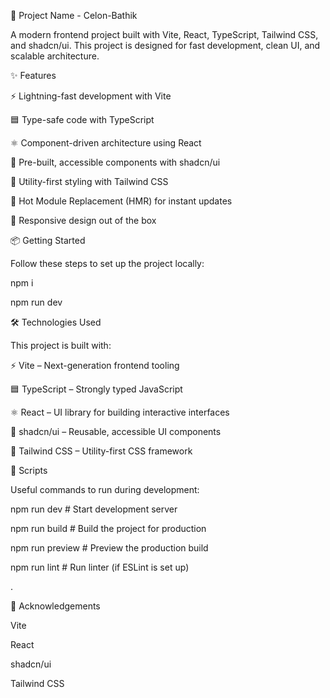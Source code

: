 🚀 Project Name - Celon-Bathik

A modern frontend project built with Vite, React, TypeScript, Tailwind CSS, and shadcn/ui.
This project is designed for fast development, clean UI, and scalable architecture.

✨ Features

⚡ Lightning-fast development with Vite

🟦 Type-safe code with TypeScript

⚛️ Component-driven architecture using React

🎨 Pre-built, accessible components with shadcn/ui

💨 Utility-first styling with Tailwind CSS

🔄 Hot Module Replacement (HMR) for instant updates

📱 Responsive design out of the box

📦 Getting Started

Follow these steps to set up the project locally:

npm i


npm run dev



🛠️ Technologies Used

This project is built with:

⚡ Vite
 – Next-generation frontend tooling

🟦 TypeScript
 – Strongly typed JavaScript

⚛️ React
 – UI library for building interactive interfaces

🎨 shadcn/ui
 – Reusable, accessible UI components

💨 Tailwind CSS
 – Utility-first CSS framework



📖 Scripts

Useful commands to run during development:

npm run dev       # Start development server

npm run build     # Build the project for production

npm run preview   # Preview the production build

npm run lint      # Run linter (if ESLint is set up)



.

🌟 Acknowledgements

Vite

React

shadcn/ui

Tailwind CSS
